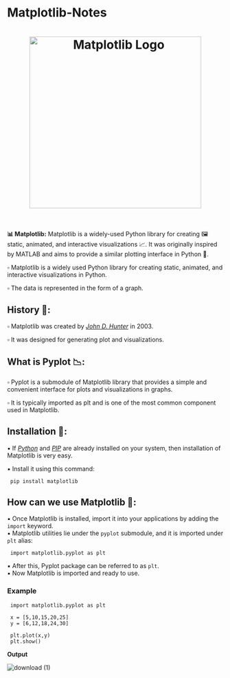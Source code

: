 # Matplotlib-Notes

<h1 align="center">
<img src="https://matplotlib.org/_static/logo2.svg" alt="Matplotlib Logo" width="400"/>
</h1><br>

**📊 Matplotlib:** Matplotlib  is a widely-used Python library for creating 🖼️ static, animated, and interactive visualizations 📈. It was originally inspired by MATLAB and aims to provide a similar plotting interface in Python 🐍.<br>

▫️ Matplotlib is a widely used Python library for creating static, animated, and interactive 
  visualizations in Python.<br>
  
▫️ The data is represented in the form of a graph.<br>

## History 📜:

▫️ Matplotlib was created by <ins>*John D. Hunter*</ins> in 2003.<br>

▫️ It was designed for generating plot and visualizations.<br>

## What is Pyplot 📉:

▫️ Pyplot is a submodule of Matplotlib library that provides a simple and convenient interface for plots
  and visualizations in graphs.<br>

▫️ It is typically imported as plt and is one of the most common component used in Matplotlib.<br>

## Installation 🔧:

▪️ If <ins>*Python*</ins> and <ins>*PIP*</ins> are already installed on your system, then installation of Matplotlib is very easy.<br>

▪️ Install it using this command:<br>

     pip install matplotlib

##  How can we use Matplotlib 📝:

▪️ Once Matplotlib is installed, import it into your applications by adding the <code>import</code> keyword.<br>
▪️ Matplotlib utilities lie under the <code>pyplot</code> submodule, and it is imported under <code>plt</code> alias:<br>
    
     import matplotlib.pyplot as plt 

▪️ After this, Pyplot package can be referred to as <code>plt</code>.<br>
▪️ Now Matplotlib is imported and ready to use.<br>

### Example 

     import matplotlib.pyplot as plt

     x = [5,10,15,20,25]             
     y = [6,12,18,24,30]            

     plt.plot(x,y)
     plt.show()

**Output**

  ![download (1)](https://github.com/user-attachments/assets/55ef8ba9-221d-4611-bced-f120f5a80039)
